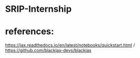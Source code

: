 # SRIP-Internship

# references:
https://jax.readthedocs.io/en/latest/notebooks/quickstart.html /
https://github.com/blackjax-devs/blackjax

